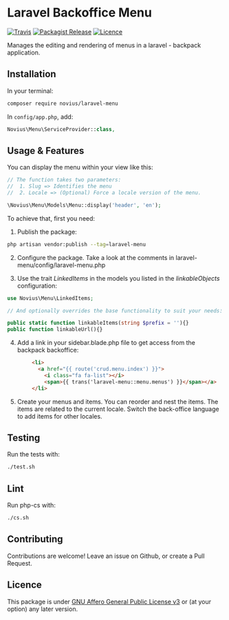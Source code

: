 # Laravel Backoffice Menu
[![Travis](https://img.shields.io/travis/novius/laravel-menu.svg?maxAge=1800&style=flat-square)](https://travis-ci.org/novius/laravel-menu)
[![Packagist Release](https://img.shields.io/packagist/v/novius/laravel-menu.svg?maxAge=1800&style=flat-square)](https://packagist.org/packages/novius/laravel-menu)
[![Licence](https://img.shields.io/packagist/l/novius/laravel-menu.svg?maxAge=1800&style=flat-square)](https://github.com/novius/laravel-menu#licence)

Manages the editing and rendering of menus in a laravel - backpack application.


## Installation

In your terminal:

```sh
composer require novius/laravel-menu
```

In `config/app.php`, add:

```php
Novius\Menu\ServiceProvider::class,
```

## Usage & Features

You can display the menu within your view like this:

```php
// The function takes two parameters:
//  1. Slug => Identifies the menu
//  2. Locale => (Optional) Force a locale version of the menu.

\Novius\Menu\Models\Menu::display('header', 'en');
```

To achieve that, first you need:

1. Publish the package:
```bash
php artisan vendor:publish --tag=laravel-menu
```

2. Configure the package. Take a look at the comments in laravel-menu/config/laravel-menu.php

3. Use the trait _LinkedItems_ in the models you listed in the _linkableObjects_ configuration:

```php
use Novius\Menu\LinkedItems;

// And optionally overrides the base functionality to suit your needs:

public static function linkableItems(string $prefix = ''){}
public function linkableUrl(){}
```


4. Add a link in your sidebar.blade.php file to get access from the backpack backoffice:
```html
        <li>
          <a href="{{ route('crud.menu.index') }}">
            <i class="fa fa-list"></i>
            <span>{{ trans('laravel-menu::menu.menus') }}</span></a>
        </li>
```
5. Create your menus and items. You can reorder and nest the items. The items are related to the current locale. Switch the back-office language to add items for other locales.


## Testing

Run the tests with:

```sh
./test.sh
```


## Lint

Run php-cs with:

```sh
./cs.sh
```


## Contributing

Contributions are welcome!
Leave an issue on Github, or create a Pull Request.


## Licence

This package is under [GNU Affero General Public License v3](http://www.gnu.org/licenses/agpl-3.0.html) or (at your option) any later version.
